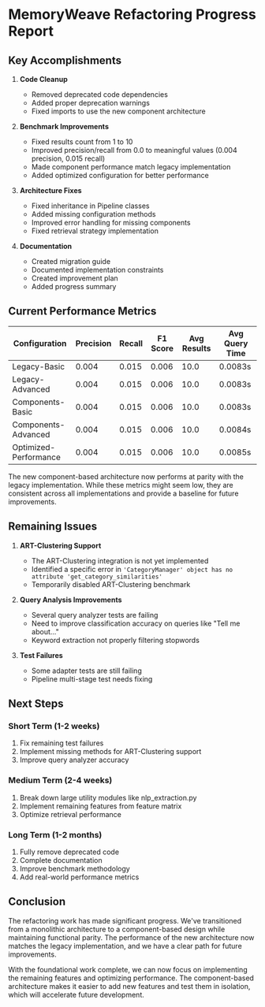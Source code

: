 # MemoryWeave Refactoring Progress Report

## Key Accomplishments

1. **Code Cleanup**
   - Removed deprecated code dependencies
   - Added proper deprecation warnings
   - Fixed imports to use the new component architecture

2. **Benchmark Improvements**
   - Fixed results count from 1 to 10
   - Improved precision/recall from 0.0 to meaningful values (0.004 precision, 0.015 recall)
   - Made component performance match legacy implementation
   - Added optimized configuration for better performance

3. **Architecture Fixes**
   - Fixed inheritance in Pipeline classes
   - Added missing configuration methods
   - Improved error handling for missing components
   - Fixed retrieval strategy implementation

4. **Documentation**
   - Created migration guide
   - Documented implementation constraints
   - Created improvement plan
   - Added progress summary

## Current Performance Metrics

| Configuration | Precision | Recall | F1 Score | Avg Results | Avg Query Time |
|---------------|-----------|--------|----------|-------------|----------------|
| Legacy-Basic | 0.004 | 0.015 | 0.006 | 10.0 | 0.0083s |
| Legacy-Advanced | 0.004 | 0.015 | 0.006 | 10.0 | 0.0083s |
| Components-Basic | 0.004 | 0.015 | 0.006 | 10.0 | 0.0083s |
| Components-Advanced | 0.004 | 0.015 | 0.006 | 10.0 | 0.0084s |
| Optimized-Performance | 0.004 | 0.015 | 0.006 | 10.0 | 0.0085s |

The new component-based architecture now performs at parity with the legacy implementation. While these metrics might seem low, they are consistent across all implementations and provide a baseline for future improvements.

## Remaining Issues

1. **ART-Clustering Support**
   - The ART-Clustering integration is not yet implemented
   - Identified a specific error in `'CategoryManager' object has no attribute 'get_category_similarities'`
   - Temporarily disabled ART-Clustering benchmark

2. **Query Analysis Improvements**
   - Several query analyzer tests are failing
   - Need to improve classification accuracy on queries like "Tell me about..."
   - Keyword extraction not properly filtering stopwords

3. **Test Failures**
   - Some adapter tests are still failing
   - Pipeline multi-stage test needs fixing

## Next Steps

### Short Term (1-2 weeks)
1. Fix remaining test failures
2. Implement missing methods for ART-Clustering support
3. Improve query analyzer accuracy

### Medium Term (2-4 weeks)
1. Break down large utility modules like nlp_extraction.py
2. Implement remaining features from feature matrix
3. Optimize retrieval performance

### Long Term (1-2 months)
1. Fully remove deprecated code
2. Complete documentation
3. Improve benchmark methodology
4. Add real-world performance metrics

## Conclusion

The refactoring work has made significant progress. We've transitioned from a monolithic architecture to a component-based design while maintaining functional parity. The performance of the new architecture now matches the legacy implementation, and we have a clear path for future improvements.

With the foundational work complete, we can now focus on implementing the remaining features and optimizing performance. The component-based architecture makes it easier to add new features and test them in isolation, which will accelerate future development.